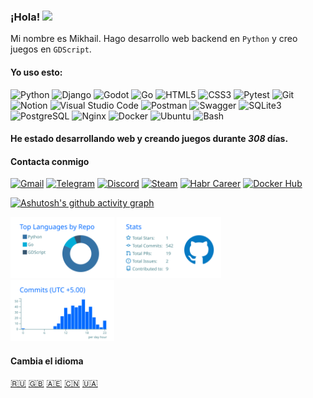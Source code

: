 ### ¡Hola! <img src="https://i.imgur.com/ht1cLtJ.gif" width="50"/>

Mi nombre es Mikhail. Hago desarrollo web backend en `Python` y creo juegos en `GDScript`.

#### Yo uso esto:

<div class="image-row">
  <img src="https://icon.icepanel.io/Technology/svg/Python.svg" width="40" alt="Python" title="Python"/>
  <img src="https://img.icons8.com/?size=100&id=hs3gwiXlyJ01&format=png&color=117E32" width="40" alt="Django" title="Django"/>
  <img src="https://icon.icepanel.io/Technology/svg/Godot-Engine.svg" width="40" alt="Godot" title="Godot"/>
  <img src="https://habrastorage.org/webt/vw/wl/yh/vwwlyhl18xp3yt34bgozvsmwe5c.png" width="70" alt="Go" title="Go"/>
  <img src="https://user-images.githubusercontent.com/25181517/192158954-f88b5814-d510-4564-b285-dff7d6400dad.png" width="40" alt="HTML5" title="HTML5"/>
  <img src="https://user-images.githubusercontent.com/25181517/183898674-75a4a1b1-f960-4ea9-abcb-637170a00a75.png" width="40" alt="CSS3" title="CSS3"/>
  <img src="https://user-images.githubusercontent.com/25181517/184117132-9e89a93b-65fb-47c3-91e7-7d0f99e7c066.png" width="40" alt="Pytest" title="Pytest"/>
  <img src="https://user-images.githubusercontent.com/25181517/192108372-f71d70ac-7ae6-4c0d-8395-51d8870c2ef0.png" width="40" alt="Git" title="Git"/>
  <img src="https://cdn3.iconfinder.com/data/icons/social-media-pack-12/512/Notion-512.png" width="40" alt="Notion" title="Notion"/>
  <img src="https://user-images.githubusercontent.com/25181517/192108891-d86b6220-e232-423a-bf5f-90903e6887c3.png" width="40" alt="Visual Studio Code" title="Visual Studio Code"/>
  <img src="https://user-images.githubusercontent.com/25181517/192109061-e138ca71-337c-4019-8d42-4792fdaa7128.png" width="40" alt="Postman" title="Postman"/>
  <img src="https://user-images.githubusercontent.com/25181517/186711335-a3729606-5a78-4496-9a36-06efcc74f800.png" width="40" alt="Swagger" title="Swagger"/>
  <img src="https://github.com/marwin1991/profile-technology-icons/assets/136815194/82df4543-236b-4e45-9604-5434e3faab17" width="40" alt="SQLite3" title="SQLite3"/>
  <img src="https://icon.icepanel.io/Technology/svg/PostgresSQL.svg" width="40" alt="PostgreSQL" title="PostgreSQL"/>
  <img src="https://img.icons8.com/?size=100&id=t2x6DtCn5Zzx&format=png&color=000000" width="40" alt="Nginx" title="Nginx"/>
  <img src="https://img.icons8.com/?size=100&id=cdYUlRaag9G9&format=png&color=000000" width="40" alt="Docker" title="Docker"/>
  <img src="https://icon.icepanel.io/Technology/svg/Ubuntu.svg" width="40" alt="Ubuntu" title="Ubuntu"/>
  <img src="https://icon.icepanel.io/Technology/png-shadow-512/Bash.png" width="40" alt="Bash" title="Bash"/>
</div>

#### He estado desarrollando web y creando juegos durante ***308*** días.

#### Contacta conmigo

  [![Gmail](https://img.shields.io/badge/Gmail-D14836?style=for-the-badge&logo=gmail&logoColor=white)](https://mail.google.com/mail/u/0/#inbox?compose=NZVHGBDCZJXJjtMPgkglZzNSxMpvfFCQqrrkssFrkSlJhQsfsJZQXnBnCGVTwVKgfkZXlq)
  [![Telegram](https://img.shields.io/badge/Telegram-2CA5E0?style=for-the-badge&logo=telegram&logoColor=white)](https://t.me/linkoffee)
  [![Discord](https://img.shields.io/badge/DISCORD-5865f2?style=for-the-badge&logo=Discord&logoColor=white)](https://discordapp.com/users/774180553548496928/)
  [![Steam](https://img.shields.io/badge/Steam-000000?style=for-the-badge&logo=steam&logoColor=white)](https://steamcommunity.com/id/flyrane_russia/)
  [![Habr Career](https://img.shields.io/badge/habr%20career-629fbc?style=for-the-badge&logo=Habr&logoColor=white)](https://career.habr.com/linkoffee)
  [![Docker Hub](https://img.shields.io/badge/Docker%20Hub-1c62eb?style=for-the-badge&logo=Docker&logoColor=white)](https://hub.docker.com/u/linkoffee)

[![Ashutosh's github activity graph](https://github-readme-activity-graph.vercel.app/graph?username=linkoffee&theme=github-compact&title_color=0366D6&color=0366D6&grid=false&radius=16&area=true&hide_border=true&area_color=0366D6&line=0366D6&point=0D1117)](https://github.com/ashutosh00710/github-readme-activity-graph)

<div class="image-row">
  <img src="https://raw.githubusercontent.com/linkoffee/linkoffee/main/profile-summary-card-output/transparent/1-repos-per-language.svg" width="33%"/>
  <img src="https://raw.githubusercontent.com/linkoffee/linkoffee/main/profile-summary-card-output/transparent/3-stats.svg" width="33%"/>
  <img src="https://raw.githubusercontent.com/linkoffee/linkoffee/main/profile-summary-card-output/transparent/4-productive-time.svg" width="33%"/>
</div>

#### Cambia el idioma
[🇷🇺](README.md) [🇬🇧](README_EN.md) [🇦🇪](README_AR.md) [🇨🇳](README_CN.md) [🇺🇦](README_UA.md)